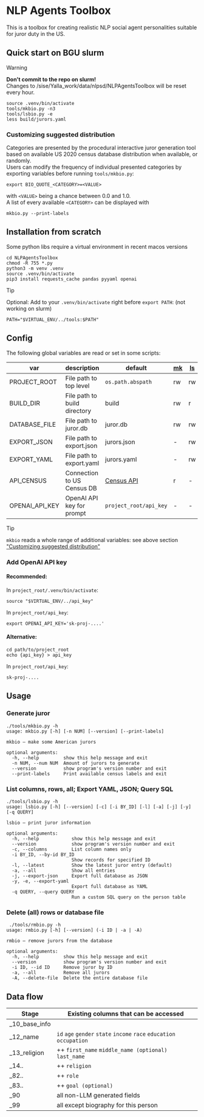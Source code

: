 # NLP Agents Toolbox

This is a toolbox for creating realistic NLP social agent 
personalities suitable for juror duty in the US.

## Quick start on BGU slurm
> [!WARNING]
> **Don't commit to the repo on slurm!**  
> Changes to /sise/Yalla_work/data/nlpsd/NLPAgentsToolbox will be reset every hour.

```
source .venv/bin/activate
tools/mkbio.py -n3
tools/lsbio.py -e
less build/jurors.yaml
```

### Customizing suggested distribution
Categories are presented by the procedural interactive juror generation tool based on available US 2020 census database distribution when available, or randomly.  
Users can modify the frequency of individual presented categories by exporting variables before running `tools/mkbio.py`:  
```
export BIO_QUOTE_<CATEGORY>=<VALUE>
```
with `<VALUE>` being a chance between 0.0 and 1.0.  
A list of every available `<CATEGORY>` can be displayed with  
```
mkbio.py --print-labels
```

## Installation from scratch

Some python libs require a virtual environment in recent macos versions 
```
cd NLPAgentsToolbox
chmod -R 755 *.py
python3 -m venv .venv
source .venv/bin/activate
pip3 install requests_cache pandas pyyaml openai
```

> [!TIP]
> Optional: Add to your `.venv/bin/activate` right before `export PATH`: (not working on slurm)
> ```
> PATH="$VIRTUAL_ENV/../tools:$PATH"
> ```

## Config

The following global variables are read or set in some scripts:

| var            | description                   | default                                 | [mk](tools/mkbio.py) | [ls](tools/lsbio.py) | [rm](tools/rmbio.py) | [db](stages/utils/dbcontroller.py) | [10](stages/_10_base_info.py) | [12](stages/_12_name.py)      | [99](stages/_99_biography.py)
|----------------|-------------------------------|-----------------------------------------|-------|-------|-------|--------------|---------------|---------------|--------------------|
| PROJECT_ROOT   | File path to top level        | `os.path.abspath`                       | rw    | rw    | rw    | -            | r             | r             | -                  |
| BUILD_DIR      | File path to build directory  | build                                   | rw    | r     | r     | -            | r             | -             | -                  |
| DATABASE_FILE  | File path to juror.db         | juror.db                                | rw    | rw    | rw    | r            | -             | -             | -                  |
| EXPORT_JSON    | File path to export.json      | jurors.json                             | -     | rw    | -     | -            | -             | -             | -                  |
| EXPORT_YAML    | File path to export.yaml      | jurors.yaml                             | -     | rw    | -     | -            | -             | -             | -                  |
| API_CENSUS     | Connection to US Census DB    | [Census API](https://api.census.gov/data/2020/dec/pl) | r | - | - | -          | r             | -             | -                  |
| OPENAI_API_KEY | OpenAI API key for prompt     | `project_root/api_key`                  | -     | -     | -     | -            | -             | -             | r                  |

> [!TIP]
> `mkbio` reads a whole range of additional variables: see above section ["Customizing suggested distribution"](#customizing-suggested-distribution)

### Add OpenAI API key
#### Recommended:  
In ``project_root/.venv/bin/activate``:  
```
source "$VIRTUAL_ENV/../api_key"
```
In ``project_root/api_key``:  
```
export OPENAI_API_KEY='sk-proj-....'
```
  
#### Alternative:  
```
cd path/to/project_root
echo {api_key} > api_key
```
In ``project_root/api_key``:  
```
sk-proj-....
```

## Usage 

### Generate juror
```
./tools/mkbio.py -h     
usage: mkbio.py [-h] [-n NUM] [--version] [--print-labels]

mkbio – make some American jurors

optional arguments:
  -h, --help         show this help message and exit
  -n NUM, --num NUM  Amount of jurors to generate
  --version          show program's version number and exit
  --print-labels     Print available census labels and exit
```

### List columns, rows, all; Export YAML, JSON; Query SQL
```
./tools/lsbio.py -h
usage: lsbio.py [-h] [--version] [-c] [-i BY_ID] [-l] [-a] [-j] [-y] [-q QUERY]

lsbio – print juror information

optional arguments:
  -h, --help            show this help message and exit
  --version             show program's version number and exit
  -c, --columns         List column names only
  -i BY_ID, --by-id BY_ID
                        Show records for specified ID
  -l, --latest          Show the latest juror entry (default)
  -a, --all             Show all entries
  -j, --export-json     Export full database as JSON
  -y, -e, --export-yaml
                        Export full database as YAML
  -q QUERY, --query QUERY
                        Run a custom SQL query on the person table
```

### Delete (all) rows or database file
```
 ./tools/rmbio.py -h
usage: rmbio.py [-h] [--version] (-i ID | -a | -A)

rmbio – remove jurors from the database

optional arguments:
  -h, --help         show this help message and exit
  --version          show program's version number and exit
  -i ID, --id ID     Remove juror by ID
  -a, --all          Remove all jurors
  -A, --delete-file  Delete the entire database file
```

## Data flow 

| Stage | Existing columns that can be accessed |
|-|-|
| _10_base_info | |
| _12_name |  ``id`` ``age`` ``gender`` ``state`` ``income`` ``race`` ``education`` ``occupation`` |
| _13_religion | ++ ``first_name`` ``middle_name (optional)`` ``last_name`` |
| _14.. | ++ ``religion`` |
| _82.. | ++ ``role`` |
| _83.. | ++ ``goal (optional)`` |
| _90 | all non-LLM generated fields |
| _99 | all except biography for this person |
